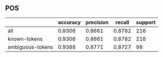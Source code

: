 
## POS

|                  | accuracy | precision | recall | support |
|------------------|----------|-----------|--------|---------|
| all              | 0.9306   | 0.8661    | 0.8782 | 216     |
| known-tokens     | 0.9306   | 0.8661    | 0.8782 | 216     |
| ambiguous-tokens | 0.9388   | 0.8771    | 0.8727 | 98      |

